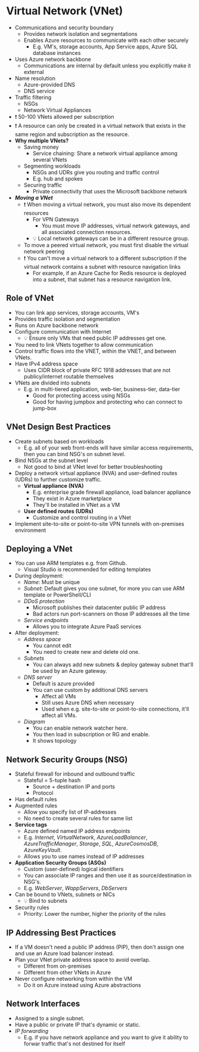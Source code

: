 # Virtual Network (VNet)

- Communications and security boundary
  - Provides network isolation and segmentations
  - Enables Azure resources to communicate with each other securely
    - E.g. VM's, storage accounts, App Service apps, Azure SQL database instances
- Uses Azure network backbone
  - Communications are internal by default unless you explicitly make it external
- Name resolution
  - Azure-provided DNS
  - DNS service
- Traffic filtering
  - NSGs
  - Network Virtual Appliances
- ❗ 50-100 VNets allowed per subscription
- ❗ A resource can only be created in a virtual network that exists in the same region and subscription as the resource.
- **Why multiple VNets?**
  - Saving money
    - Service chaining: Share a network virtual appliance among several VNets
  - Segmenting workloads
    - NSGs and UDRs give you routing and traffic control
    - E.g. hub and spokes
  - Securing traffic
    - Private connectivity that uses the Microsoft backbone network
- ***Moving a VNet***
  - ❗ When moving a virtual network, you must also move its dependent resources
    - For VPN Gateways
      - You must move IP addresses, virtual network gateways, and all associated connection resources.
    - 💡 Local network gateways can be in a different resource group.
  - To move a peered virtual network, you must first disable the virtual network peering
  - ❗ You can't move a virtual network to a different subscription if the virtual network contains a subnet with resource navigation links
    - For example, if an Azure Cache for Redis resource is deployed into a subnet, that subnet has a resource navigation link.

## Role of VNet

- You can link app services, storage accounts, VM's
- Provides traffic isolation and segmentation
- Runs on Azure backbone network
- Configure communication with Internet
  - 💡 Ensure only VMs that need public IP addresses get one.
- You need to link VNets together to allow communication
- Control traffic flows into the VNET, within the VNET, and between VNets.
- Have IPv4 address space
  - Uses CIDR block of private RFC 1918 addresses that are not publicy/internet routable themselves
- VNets are divided into subnets
  - E.g. in multi-tiered application, web-tier, business-tier, data-tier
    - Good for protecting access using NSGs
    - Good for having jumpbox and protecting who can connect to jump-box

## VNet Design Best Practices

- Create subnets based on workloads
  - E.g. all of your web front-ends will have similar access requirements, then you can bind NSG's on subnet level.
- Bind NSGs at the subnet level
  - Not good to bind at VNet level for better troubleshooting
- Deploy a network virtual appliance (NVA) and user-defined routes (UDRs) to further customize traffic.
  - **Virtual appliance (NVA)**
    - E.g. enterprise grade firewall appliance, load balancer appliance
    - They exist in Azure marketplace
    - They'll be installed in VNet as a VM
  - **User defined routes (UDRs)**
    - Customize and control routing in a VNet
- Implement site-to-site or point-to-site VPN tunnels with on-premises environment

## Deploying a VNet

- You can use ARM templates e.g. from Github.
  - Visual Studio is recommended for editing templates
- During deployment:
  - *Name*: Must be unique
  - *Subnet*: Default gives you one subnet, for more you can use ARM template or PowerShell/CLI
  - *DDoS protection*
    - Microsoft publishes their datacenter public IP address
    - Bad actors run port-scanners on those IP addresses all the time
  - *Service endpoints*
    - Allows you to integrate Azure PaaS services
- After deployment:
  - *Address space*
    - You cannot edit
    - You need to create new and delete old one.
  - *Subnets*
    - You can always add new subnets & deploy gateway subnet that'll be used by an Azure gateway.
  - *DNS server*
    - Default is azure provided
    - You can use custom by additional DNS servers
      - Affect all VMs
      - Still uses Azure DNS when necessary
      - Used when e.g. site-to-site or point-to-site connections, it'll affect all VMs.
  - *Diagram*
    - You can enable network watcher here.
    - You then load in subscription or RG and enable.
    - It shows topology

## Network Security Groups (NSG)

- Stateful firewall for inbound and outbound traffic
  - Stateful = 5-tuple hash
    - Source + destination IP and ports
    - Protocol
- Has default rules
- Augmented rules
  - Allow you specify list of IP-addresses
  - No need to create several rules for same list
- **Service tags**
  - Azure defined named IP address endpoints
  - E.g. *Internet*, *VirtualNetwork*, *AzureLoadBalancer*, *AzureTrafficManager*, *Storage*, *SQL*, *AzureCosmosDB*, *AzureKeyVault*.
  - Allows you to use names instead of IP addresses
- **Application Security Groups (ASGs)**
  - Custom (user-defined) logical identifiers
  - You can associate IP ranges and then use it as source/destination in NSG's.
  - E.g. *WebServer*, *WappServers*, *DbServers*
- Can be bound to VNets, subnets or NICs
  - 💡 Bind to subnets
- Security rules
  - Priority: Lower the number, higher the priority of the rules

## IP Addressing Best Practices

- If a VM doesn't need a public IP address (PIP), then don't assign one and use an Azure load balancer instead.
- Plan your VNet private address space to avoid overlap.
  - Different from on-premises
  - Different from other VNets in Azure
- Never configure networking from within the VM
  - Do it on Azure instead using Azure abstractions

## Network Interfaces

- Assigned to a single subnet.
- Have a public or private IP that's dynamic or static.
- *IP forwarding*
  - E.g. if you have network appliance and you want to give it ability to forwar traffic that's not destined for itself
